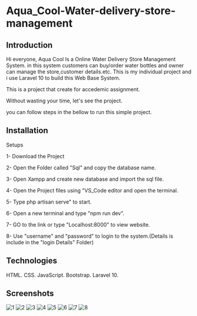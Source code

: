 # Aqua_Cool-Water-delivery-store-management

## Introduction
Hi everyone,
Aqua Cool Is a Online Water Delivery Store Management System.
in this system customers can buy/order water bottles and owner can manage the store,customer details.etc.
This is my individual project and i use Laravel 10 to build this Web Base System.

This is a project that create for accedemic assignment.

Without wasting your time, let's see the project.

you can follow steps in the bellow to run this simple project.

## Installation
Setups

1- Download the Project

2- Open the Folder called "Sql" and copy the database name.

3- Open Xampp and create new database and import the sql file.

4- Open the Project files using "VS_Code editor and open the terminal.

5- Type php artisan serve" to start.

6- Open a new terminal and type "npm run dev".

7- GO to the link or type "Localhost:8000" to view website.

8- Use "username" and "password" to login to the system.(Details is include in the "login Details" Folder)

## Technologies
HTML.
CSS.
JavaScript.
Bootstrap.
Laravel 10.

## Screenshots
![1](https://github.com/Sumedha9717/Aqua_Cool-Water-delivery-store-management/assets/137753353/28c0b7a2-f475-411f-ba05-e603b1fb1c71)
![2](https://github.com/Sumedha9717/Aqua_Cool-Water-delivery-store-management/assets/137753353/31689c78-2ba7-4164-b09c-95fbd02dda2a)
![3](https://github.com/Sumedha9717/Aqua_Cool-Water-delivery-store-management/assets/137753353/9bcfe370-fd41-43c1-a013-555ae38228d2)
![4](https://github.com/Sumedha9717/Aqua_Cool-Water-delivery-store-management/assets/137753353/816f2899-a56d-4bbd-b82d-0a39495c0e80)
![5](https://github.com/Sumedha9717/Aqua_Cool-Water-delivery-store-management/assets/137753353/bda96336-e59e-4745-94d8-b2cbc376aa71)
![6](https://github.com/Sumedha9717/Aqua_Cool-Water-delivery-store-management/assets/137753353/4d6a7ad1-2c65-4fbd-ad82-0e4b5609993f)
![7](https://github.com/Sumedha9717/Aqua_Cool-Water-delivery-store-management/assets/137753353/9af9d507-a66e-4fa0-9a0d-7d01ce9ab3fb)
![8](https://github.com/Sumedha9717/Aqua_Cool-Water-delivery-store-management/assets/137753353/14055e3c-6386-4778-86ef-a919eea958b0)

